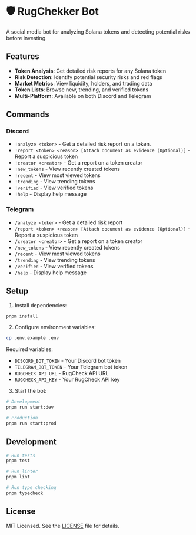 # 🛡️ RugChekker Bot

A social media bot for analyzing Solana tokens and detecting potential risks before investing.

## Features

- **Token Analysis**: Get detailed risk reports for any Solana token
- **Risk Detection**: Identify potential security risks and red flags
- **Market Metrics**: View liquidity, holders, and trading data
- **Token Lists**: Browse new, trending, and verified tokens
- **Multi-Platform**: Available on both Discord and Telegram

## Commands

### Discord

- `!analyze <token>` - Get a detailed risk report on a token.
- `!report <token> <reason> [Attach document as evidence (Optional)]` - Report a suspicious token
- `!creator <creator>` - Get a report on a token creator
- `!new_tokens` - View recently created tokens
- `!recent` - View most viewed tokens
- `!trending` - View trending tokens
- `!verified` - View verified tokens
- `!help` - Display help message

### Telegram

- `/analyze <token>` - Get a detailed risk report
- `/report <token> <reason> [Attach document as evidence (Optional)]` - Report a suspicious token
- `/creator <creator>` - Get a report on a token creator
- `/new_tokens` - View recently created tokens
- `/recent` - View most viewed tokens
- `/trending` - View trending tokens
- `/verified` - View verified tokens
- `/help` - Display help message

## Setup

1. Install dependencies:

```bash
pnpm install
```

2. Configure environment variables:

```bash
cp .env.example .env
```

Required variables:

- `DISCORD_BOT_TOKEN` - Your Discord bot token
- `TELEGRAM_BOT_TOKEN` - Your Telegram bot token
- `RUGCHECK_API_URL` - RugCheck API URL
- `RUGCHECK_API_KEY` - Your RugCheck API key

3. Start the bot:

```bash
# Development
pnpm run start:dev

# Production
pnpm run start:prod
```

## Development

```bash
# Run tests
pnpm test

# Run linter
pnpm lint

# Run type checking
pnpm typecheck
```

## License

MIT Licensed. See the [LICENSE](LICENSE) file for details.
